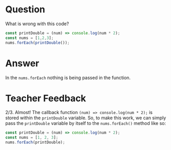 # Question
What is wrong with this code?

```js
const printDouble = (num) => console.log(num * 2);
const nums = [1,2,3];
nums.forEach(printDouble());
```

# Answer
In the `nums.forEach` nothing is being passed in the function.

# Teacher Feedback
2/3.
Almost! The callback function `(num) => console.log(num * 2);` is stored within the `printDouble` variable. So, to make this work, we can simply pass the `printDouble` variable by itself to the `nums.forEach()` method like so:

```js
const printDouble = (num) => console.log(num * 2);
const nums = [1, 2, 3];
nums.forEach(printDouble);
```